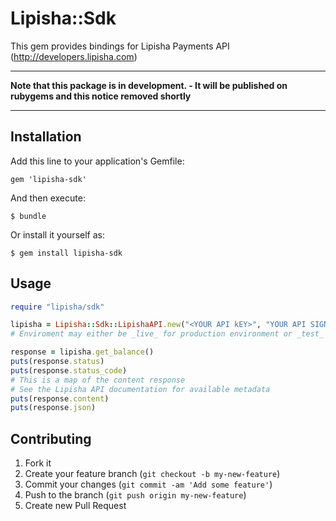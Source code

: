 # Lipisha::Sdk

This gem provides bindings for Lipisha Payments API (http://developers.lipisha.com)

---

**Note that this package is in development. - It will be published on rubygems and this notice removed shortly**

---

## Installation

Add this line to your application's Gemfile:

    gem 'lipisha-sdk'

And then execute:

    $ bundle

Or install it yourself as:

    $ gem install lipisha-sdk

## Usage

```ruby
require "lipisha/sdk"

lipisha = Lipisha::Sdk::LipishaAPI.new("<YOUR API kEY>", "YOUR API SIGNATURE", "<ENVIRONMENT>")
# Enviroment may either be _live_ for production environment or _test_ for the lipisha sandbox.

response = lipisha.get_balance()
puts(response.status)
puts(response.status_code)
# This is a map of the content response
# See the Lipisha API documentation for available metadata
puts(response.content)
puts(response.json)
```

## Contributing

1. Fork it
2. Create your feature branch (`git checkout -b my-new-feature`)
3. Commit your changes (`git commit -am 'Add some feature'`)
4. Push to the branch (`git push origin my-new-feature`)
5. Create new Pull Request

